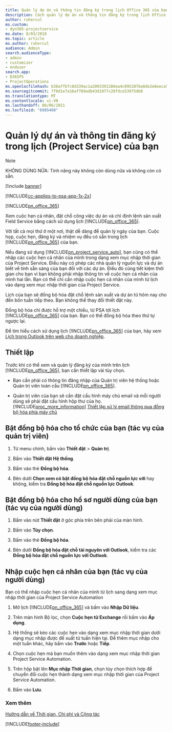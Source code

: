 ```yaml
---
title: Quản lý dự án và thông tin đăng ký trong lịch Office 365 của bạn
description: Cách quản lý dự án và thông tin đăng ký trong lịch Office 365 của bạn
author: ruhercul
ms.custom:
- dyn365-projectservice
ms.date: 8/03/2018
ms.topic: article
ms.author: ruhercul
audience: Admin
search.audienceType:
- admin
- customizer
- enduser
search.app:
- D365PS
- ProjectOperations
ms.openlocfilehash: b38affbfc8d339ac1a2093391286ea4c095207be8de2e8eeca558e6fcc5bcc07
ms.sourcegitcommit: 7f8d1e7a16af769adb43d1877c28fdce53975db8
ms.translationtype: MT
ms.contentlocale: vi-VN
ms.lasthandoff: 08/06/2021
ms.locfileid: "6985460"
---
```

# <a name="manage-projects-and-bookings-in-your-calendar-project-service"></a>Quản lý dự án và thông tin đăng ký trong lịch (Project Service) của bạn

> [!Note]
> KHÔNG DÙNG NỮA: Tính năng này không còn dùng nữa và không còn có sẵn.

[!include [banner](../includes/psa-now-project-operations.md)]

[!INCLUDE[cc-applies-to-psa-app-1x-2x](../includes/cc-applies-to-psa-app-1x-2x.md)]

[!INCLUDE[pn_office_365](../includes/pn-office-365.md)] 

Xem cuộc hẹn cá nhân, đặt chỗ công việc dự án và chỉ định lệnh sản xuất Field Service bằng cách sử dụng lịch [!INCLUDE[pn_office_365](../includes/pn-office-365.md)].  
  
 Với tất cả mọi thứ ở một nơi, thật dễ dàng để quản lý ngày của bạn. Cuộc họp, cuộc hẹn, đăng ký và nhiệm vụ đều có sẵn trong lịch [!INCLUDE[pn_office_365](../includes/pn-office-365.md)] của bạn.  
  
 Nếu đang sử dụng [!INCLUDE[pn_project_service_auto](../includes/pn-project-service-auto.md)], bạn cũng có thể nhập các cuộc hẹn cá nhân của mình trong dạng xem mục nhập thời gian của Project Service. Điều này có phép các nhà quản lý nguồn lực và dự án biết về tính sẵn sàng của bạn đối với các dự án. Điều đó cũng tiết kiệm thời gian cho bạn vì bạn không phải nhập thông tin về cuộc hẹn cá nhân của mình hai lần. Bạn có thể chỉ cần nhập cuộc hẹn cá nhân của mình từ lịch vào dạng xem mục nhập thời gian của Project Service.  
  
 Lịch của bạn sẽ đồng bộ hóa đặt chỗ lệnh sản xuất và dự án từ hôm nay cho đến bốn tuần tiếp theo. Bạn không thể thay đổi thiết đặt này.  
  
 Đồng bộ hóa chỉ được hỗ trợ một chiều, từ PSA tới lịch [!INCLUDE[pn_office_365](../includes/pn-office-365.md)] của bạn. Bạn có thể đồng bộ hóa theo thứ tự ngược lại. 
  
 Để tìm hiểu cách sử dụng lịch [!INCLUDE[pn_office_365](../includes/pn-office-365.md)] của bạn, hãy xem [Lịch trong Outlook trên web cho doanh nghiệp](https://support.office.com/article/Calendar-in-Outlook-on-the-web-for-business-5219c457-d1fe-4c2f-9032-1a816b88e936).  
  
## <a name="setup"></a>Thiết lập  
 Trước khi có thể xem và quản lý đăng ký của mình trên lịch [!INCLUDE[pn_office_365](../includes/pn-office-365.md)], bạn cần thiết lập vài tùy chọn.  
  
- Bạn cần phải có thông tin đăng nhập của Quản trị viên hệ thống hoặc Quản trị viên toàn cầu [!INCLUDE[pn_office_365](../includes/pn-office-365.md)].  
  
- Quản trị viên của bạn sẽ cần đặt cấu hình máy chủ email và mỗi người dùng sẽ phải đặt cấu hình hộp thư của họ. [!INCLUDE[proc_more_information](../includes/proc-more-information.md)] [Thiết lập xử lý email thông qua đồng bộ hóa phía máy chủ](/dynamics365/customerengagement/on-premises/admin/set-up-server-side-synchronization-of-email-appointments-contacts-and-tasks)  
  
## <a name="turn-on-synchronization-for-your-organization-admin-task"></a>Bật đồng bộ hóa cho tổ chức của bạn (tác vụ của quản trị viên)  
  
1.  Từ menu chính, bấm vào **Thiết đặt** > **Quản trị**.  
  
2.  Bấm vào **Thiết đặt Hệ thống**.  
  
3.  Bấm vào thẻ **Đồng bộ hóa**.  
  
4.  Bên dưới **Chọn xem có bật đồng bộ hóa đặt chỗ nguồn lực với** hay không, kiểm tra **Đồng bộ hóa đặt chỗ nguồn lực Outlook**.  
  
## <a name="turn-on-synchronization-for-your-user-profile-user-task"></a>Bật đồng bộ hóa cho hồ sơ người dùng của bạn (tác vụ của người dùng)  
  
1.  Bấm vào nút **Thiết đặt** ở góc phía trên bên phải của màn hình.  
  
2.  Bấm vào **Tùy chọn**.  
  
3.  Bấm vào thẻ **Đồng bộ hóa**.  
  
4.  Bên dưới **Đồng bộ hóa đặt chỗ tài nguyên với Outlook**, kiểm tra các **Đồng bộ hóa đặt chỗ nguồn lực với Outlook**.  
  
## <a name="import-your-personal-appointments-user-task"></a>Nhập cuộc hẹn cá nhân của bạn (tác vụ của người dùng)  
 Bạn có thể nhập cuộc hẹn cá nhân của mình từ lịch sang dạng xem mục nhập thời gian của Project Service Automation  
  
1. Mở lịch [!INCLUDE[pn_office_365](../includes/pn-office-365.md)] và bấm vào **Nhập Dữ liệu**.  
  
2. Trên màn hình Bộ lọc, chọn **Cuộc hẹn từ Exchange** rồi bấm vào **Áp dụng**.  
  
3. Hệ thống sẽ kéo các cuộc hẹn vào dạng xem mục nhập thời gian dưới dạng mục nhập được đề xuất từ tuần hiện tại. Để thêm mục nhập cho một tuần khác, hãy bấm vào **Trước** hoặc **Tiếp**.  
  
4. Chọn cuộc hẹn mà bạn muốn thêm vào dạng xem mục nhập thời gian Project Service Automation.  
  
5. Trên hộp bật lên **Mục nhập Thời gian**, chọn tùy chọn thích hợp để chuyển đổi cuộc hẹn thành dạng xem mục nhập thời gian của Project Service Automation.  
  
6. Bấm vào **Lưu**.  
  
### <a name="see-also"></a>Xem thêm  
 [Hướng dẫn về Thời gian, Chi phí và Cộng tác](../psa/time-expense-collaboration-guide.md)


[!INCLUDE[footer-include](../includes/footer-banner.md)]